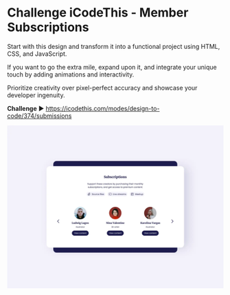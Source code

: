 # Challenge iCodeThis - Member Subscriptions

Start with this design and transform it into a functional project using HTML, CSS, and JavaScript.

If you want to go the extra mile, expand upon it, and integrate your unique touch by adding animations and interactivity.

Prioritize creativity over pixel-perfect accuracy and showcase your developer ingenuity.

**Challenge** ▶️ https://icodethis.com/modes/design-to-code/374/submissions

![screenshot du challenge](design-to-code-374.webp "Challenge Member Subscriptions")
